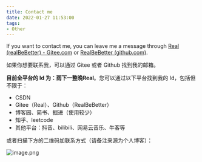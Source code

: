 ```yaml
---
title: Contact me
date: 2022-01-27 11:53:00
tags:
- Other
---
```


If you want to contact me, you can leave me a message through [Real (realBeBetter) - Gitee.com](https://gitee.com/realBeBetter) or [RealBeBetter (github.com)](https://github.com/RealBeBetter).

如果你想要联系我，可以通过 Gitee 或者 Github 找到我的邮箱。

**目前全平台的 Id 为：雨下一整晚Real**。您可以通过以下平台找到我的 Id，包括但不限于：

- CSDN
- Gitee（Real）、Github（RealBeBetter）
- 博客园、简书、掘进（使用较少）
- 知乎、leetcode
- 其他平台：抖音、bilibili、网易云音乐、牛客等

或者扫描下方的二维码加联系方式（请备注来源为个人博客）：

![image.png](https://s2.loli.net/2022/11/15/Rr7HvnwPGgMzYs9.png)

